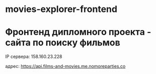 # movies-explorer-frontend

# Фронтенд дипломного проекта - сайта по поиску фильмов


IP сервера: 158.160.23.228

адрес: https://api.films-and-movies.me.nomoreparties.co
